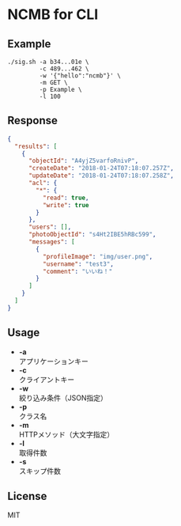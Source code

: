 # NCMB for CLI

## Example

```
./sig.sh -a b34...01e \
         -c 489...462 \
         -w '{"hello":"ncmb"}' \
         -m GET \
         -p Example \
         -l 100
```

## Response

```json
{
  "results": [
    {
      "objectId": "A4yjZ5varfoRnivP",
      "createDate": "2018-01-24T07:18:07.257Z",
      "updateDate": "2018-01-24T07:18:07.258Z",
      "acl": {
        "*": {
          "read": true,
          "write": true
        }
      },
      "users": [],
      "photoObjectId": "s4Ht2IBE5hRBc599",
      "messages": [
        {
          "profileImage": "img/user.png",
          "username": "test3",
          "comment": "いいね！"
        }
      ]
    }
  ]
}
```

## Usage


- **-a**  
アプリケーションキー
- **-c**  
クライアントキー
- **-w**  
絞り込み条件（JSON指定）
- **-p**  
クラス名
- **-m**  
HTTPメソッド（大文字指定）
- **-l**  
取得件数
- **-s**  
スキップ件数

## License

MIT
